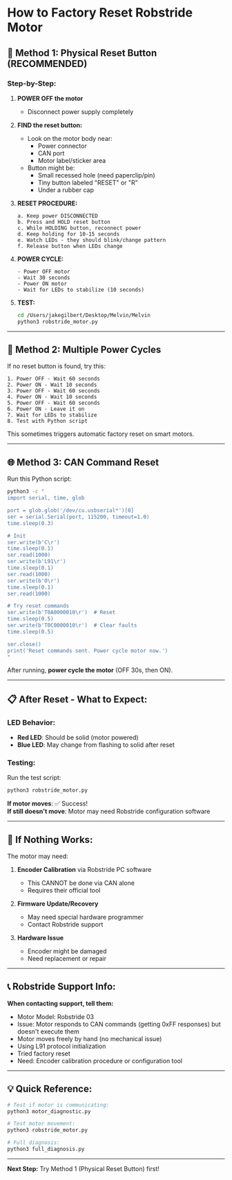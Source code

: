 # How to Factory Reset Robstride Motor

## 🔧 Method 1: Physical Reset Button (RECOMMENDED)

### Step-by-Step:

1. **POWER OFF the motor**
   - Disconnect power supply completely

2. **FIND the reset button:**
   - Look on the motor body near:
     - Power connector
     - CAN port  
     - Motor label/sticker area
   - Button might be:
     - Small recessed hole (need paperclip/pin)
     - Tiny button labeled "RESET" or "R"
     - Under a rubber cap

3. **RESET PROCEDURE:**
   ```
   a. Keep power DISCONNECTED
   b. Press and HOLD reset button
   c. While HOLDING button, reconnect power
   d. Keep holding for 10-15 seconds
   e. Watch LEDs - they should blink/change pattern
   f. Release button when LEDs change
   ```

4. **POWER CYCLE:**
   ```
   - Power OFF motor
   - Wait 30 seconds
   - Power ON motor
   - Wait for LEDs to stabilize (10 seconds)
   ```

5. **TEST:**
   ```bash
   cd /Users/jakegilbert/Desktop/Melvin/Melvin
   python3 robstride_motor.py
   ```

---

## 🔄 Method 2: Multiple Power Cycles

If no reset button is found, try this:

```
1. Power OFF - Wait 60 seconds
2. Power ON - Wait 10 seconds  
3. Power OFF - Wait 60 seconds
4. Power ON - Wait 10 seconds
5. Power OFF - Wait 60 seconds
6. Power ON - Leave it on
7. Wait for LEDs to stabilize
8. Test with Python script
```

This sometimes triggers automatic factory reset on smart motors.

---

## 🌐 Method 3: CAN Command Reset

Run this Python script:

```bash
python3 -c "
import serial, time, glob

port = glob.glob('/dev/cu.usbserial*')[0]
ser = serial.Serial(port, 115200, timeout=1.0)
time.sleep(0.3)

# Init
ser.write(b'C\r')
time.sleep(0.1)
ser.read(1000)
ser.write(b'L91\r')
time.sleep(0.1)
ser.read(1000)
ser.write(b'O\r')
time.sleep(0.1)
ser.read(1000)

# Try reset commands
ser.write(b'T0A0000010\r')  # Reset
time.sleep(0.5)
ser.write(b'T0C0000010\r')  # Clear faults
time.sleep(0.5)

ser.close()
print('Reset commands sent. Power cycle motor now.')
"
```

After running, **power cycle the motor** (OFF 30s, then ON).

---

## 📋 After Reset - What to Expect:

### LED Behavior:
- **Red LED**: Should be solid (motor powered)
- **Blue LED**: May change from flashing to solid after reset

### Testing:
Run the test script:
```bash
python3 robstride_motor.py
```

**If motor moves**: ✅ Success!  
**If still doesn't move**: Motor may need Robstride configuration software

---

## 🚨 If Nothing Works:

The motor may need:

1. **Encoder Calibration** via Robstride PC software
   - This CANNOT be done via CAN alone
   - Requires their official tool

2. **Firmware Update/Recovery**
   - May need special hardware programmer
   - Contact Robstride support

3. **Hardware Issue**
   - Encoder might be damaged
   - Need replacement or repair

---

## 📞 Robstride Support Info:

**When contacting support, tell them:**
- Motor Model: Robstride 03
- Issue: Motor responds to CAN commands (getting 0xFF responses) but doesn't execute them
- Motor moves freely by hand (no mechanical issue)
- Using L91 protocol initialization
- Tried factory reset
- Need: Encoder calibration procedure or configuration tool

---

## 💡 Quick Reference:

```bash
# Test if motor is communicating:
python3 motor_diagnostic.py

# Test motor movement:
python3 robstride_motor.py

# Full diagnosis:
python3 full_diagnosis.py
```

---

**Next Step:** Try Method 1 (Physical Reset Button) first!

